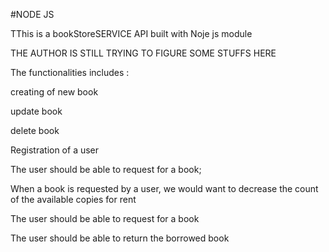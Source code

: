 #NODE JS


TThis is a bookStoreSERVICE API built with Noje js module

THE AUTHOR IS STILL TRYING TO FIGURE SOME STUFFS HERE

The functionalities includes :

creating of new book

update book

delete book

 Registration of a user 

 The user should be able to request for a book;

 When a book is requested by a user, we would want to decrease the count of the available copies for rent

 The user should be able to request for a book

 The user should be able to return the borrowed book
